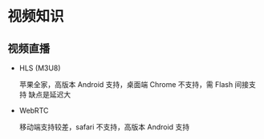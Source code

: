 # 视频知识

## 视频直播

- HLS (M3U8)

  苹果全家，高版本 Android 支持，桌面端 Chrome 不支持，需 Flash 间接支持
  缺点是延迟大

- WebRTC

  移动端支持较差，safari 不支持，高版本 Android 支持

